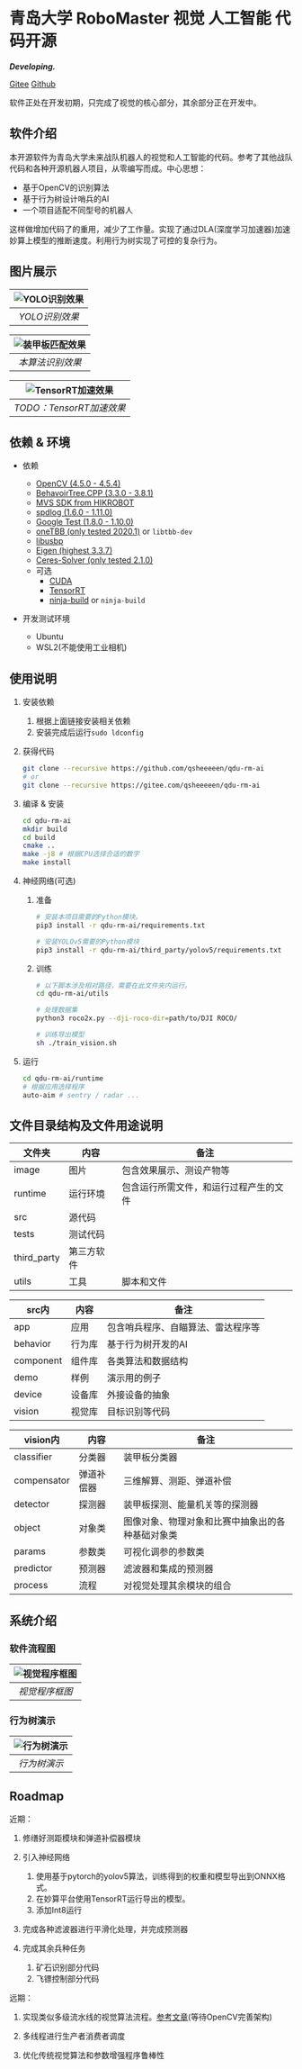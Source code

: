 # 青岛大学 RoboMaster 视觉 人工智能 代码开源

***Developing.***

[Gitee](https://gitee.com/qsheeeeen/qdu-rm-ai)
[Github](https://github.com/qsheeeeen/qdu-rm-ai)

软件正处在开发初期，只完成了视觉的核心部分，其余部分正在开发中。

## 软件介绍

本开源软件为青岛大学未来战队机器人的视觉和人工智能的代码。参考了其他战队代码和各种开源机器人项目，从零编写而成。中心思想：

- 基于OpenCV的识别算法
- 基于行为树设计哨兵的AI
- 一个项目适配不同型号的机器人

这样做增加代码了的重用，减少了工作量。实现了通过DLA(深度学习加速器)加速妙算上模型的推断速度。利用行为树实现了可控的复杂行为。

## 图片展示

| ![YOLO识别效果](./image/test_yolo.jpg?raw=true "YOLO识别效果") |
|:--:|
| *YOLO识别效果* |

| ![装甲板匹配效果](./image/test_origin.png?raw=true "装甲板匹配效果") |
|:--:|
| *本算法识别效果* |

| ![TensorRT加速效果](./image/compare.jpg?raw=true "TensorRT加速效果") |
|:--:|
| *TODO：TensorRT加速效果* |

## 依赖 & 环境

- 依赖
  - [OpenCV (4.5.0 - 4.5.4)](https://docs.opencv.org/4.5.4/d7/d9f/tutorial_linux_install.html)
  - [BehavoirTree.CPP (3.3.0 - 3.8.1)](https://github.com/BehaviorTree/BehaviorTree.CPP)
  - [MVS SDK from HIKROBOT](https://www.hikrobotics.com/cn/machinevision/service/download?module=0)
  - [spdlog (1.6.0 - 1.11.0)](https://github.com/gabime/spdlog)
  - [Google Test (1.8.0 - 1.10.0)](https://github.com/google/googletest)
  - [oneTBB (only tested 2020.1)](https://github.com/oneapi-src/oneTBB) or `libtbb-dev`
  - [libusbp](https://github.com/pololu/libusbp)
  - [Eigen (highest 3.3.7)](https://eigen.tuxfamily.org/index.php?title=Main_Page)
  - [Ceres-Solver (only tested 2.1.0)](http://ceres-solver.org/)
  - 可选
    - [CUDA](https://developer.nvidia.com/cuda-downloads)
    - [TensorRT](https://docs.nvidia.com/deeplearning/tensorrt/install-guide/index.html)
    - [ninja-build](https://ninja-build.org/manual.html) or `ninja-build`

- 开发测试环境
  - Ubuntu
  - WSL2(不能使用工业相机)

## 使用说明

1. 安装依赖
    1. 根据上面链接安装相关依赖
    2. 安装完成后运行`sudo ldconfig`

2. 获得代码

    ```sh
    git clone --recursive https://github.com/qsheeeeen/qdu-rm-ai
    # or
    git clone --recursive https://gitee.com/qsheeeeen/qdu-rm-ai
    ```

3. 编译 & 安装

    ```sh
    cd qdu-rm-ai
    mkdir build
    cd build
    cmake ..
    make -j8 # 根据CPU选择合适的数字
    make install
    ```

4. 神经网络(可选)

    1. 准备

        ```sh
        # 安装本项目需要的Python模块。
        pip3 install -r qdu-rm-ai/requirements.txt

        # 安装YOLOv5需要的Python模块
        pip3 install -r qdu-rm-ai/third_party/yolov5/requirements.txt
        ```

    2. 训练

        ```sh
        # 以下脚本涉及相对路径，需要在此文件夹内运行。
        cd qdu-rm-ai/utils

        # 处理数据集
        python3 roco2x.py --dji-roco-dir=path/to/DJI ROCO/

        # 训练导出模型
        sh ./train_vision.sh
        ```

5. 运行

    ```sh
    cd qdu-rm-ai/runtime
    # 根据应用选择程序
    auto-aim # sentry / radar ...
    ```

## 文件目录结构及文件用途说明

| 文件夹 | 内容 | 备注 |
| ---- | ---- | ---- |
| image | 图片 | 包含效果展示、测设产物等 |
| runtime | 运行环境 | 包含运行所需文件，和运行过程产生的文件 |
| src | 源代码 |
| tests | 测试代码 |
| third_party | 第三方软件 |
| utils | 工具 | 脚本和文件 |

| src内 | 内容 | 备注 |
| ---- | ---- | ---- |
| app | 应用 | 包含哨兵程序、自瞄算法、雷达程序等 |
| behavior | 行为库 | 基于行为树开发的AI |
| component | 组件库 | 各类算法和数据结构 |
| demo | 样例 | 演示用的例子 |
| device | 设备库 | 外接设备的抽象 |
| vision | 视觉库 | 目标识别等代码 |

| vision内 | 内容 | 备注 |
| ---- | ---- | ---- |
| classifier | 分类器 | 装甲板分类器 |
| compensator | 弹道补偿器 | 三维解算、测距、弹道补偿 |
| detector | 探测器 | 装甲板探测、能量机关等的探测器 |
| object | 对象类 | 图像对象、物理对象和比赛中抽象出的各种基础对象类 |
| params | 参数类 | 可视化调参的参数类 |
| predictor | 预测器 | 滤波器和集成的预测器 |
| process | 流程 | 对视觉处理其余模块的组合 |

## 系统介绍

### 软件流程图

| ![视觉程序框图](./image/视觉程序框图.png?raw=true "步兵嵌入式硬件框图") |
|:--:|
| *视觉程序框图* |

### 行为树演示

| ![行为树演示](./image/行为树演示.png?raw=true "行为树演示") |
|:--:|
| *行为树演示* |

## Roadmap

近期：

1. 修缮好测距模块和弹道补偿器模块

2. 引入神经网络
    1. 使用基于pytorch的yolov5算法，训练得到的权重和模型导出到ONNX格式。
    2. 在妙算平台使用TensorRT运行导出的模型。
    3. 添加Int8运行

3. 完成各种滤波器进行平滑化处理，并完成预测器

4. 完成其余兵种任务
    1. 矿石识别部分代码
    2. 飞镖控制部分代码

远期：

1. 实现类似多级流水线的视觉算法流程。[参考文章](https://opencv.org/hybrid-cv-dl-pipelines-with-opencv-4-4-g-api/)(等待OpenCV完善架构)

2. 多线程进行生产者消费者调度

3. 优化传统视觉算法和参数增强程序鲁棒性
